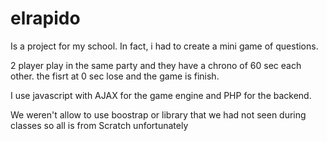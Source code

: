 # elrapido

Is a project for my school. In fact, i had to create a mini game of questions.

2 player play in the same party and they have a chrono of 60 sec each other. the fisrt at 0 sec lose and the game is finish.

I use javascript with AJAX for the game engine and PHP for the backend.

We weren't allow to use boostrap or library that we had not seen during classes so all is from Scratch unfortunately

